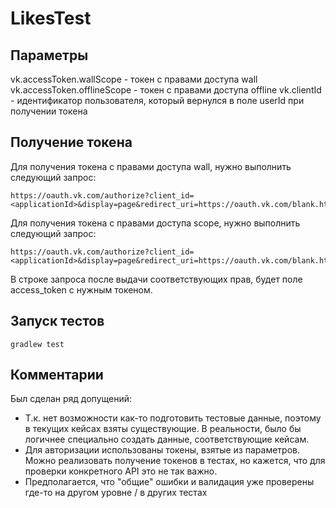# LikesTest

## Параметры

vk.accessToken.wallScope - токен с правами доступа wall
vk.accessToken.offlineScope - токен с правами доступа offline
vk.clientId - идентификатор пользователя, который вернулся в поле userId при получении токена

## Получение токена

Для получения токена с правами доступа wall, нужно выполнить следующий запрос:

    https://oauth.vk.com/authorize?client_id=<applicationId>&display=page&redirect_uri=https://oauth.vk.com/blank.html&scope=wall&response_type=token&v=5.131&state=123456

Для получения токена с правами доступа scope, нужно выполнить следующий запрос:
    
    https://oauth.vk.com/authorize?client_id=<applicationId>&display=page&redirect_uri=https://oauth.vk.com/blank.html&scope=offline&response_type=token&v=5.131&state=123456

В строке запроса после выдачи соответствующих прав, будет поле access_token с нужным токеном.

## Запуск тестов

    gradlew test

## Комментарии

Был сделан ряд допущений:
 - Т.к. нет возможности как-то подготовить тестовые данные, поэтому в текущих кейсах взяты существующие. В реальности, было бы логичнее специально создать данные, соответствующие кейсам.
 - Для авторизации использованы токены, взятые из параметров. Можно реализовать получение токенов в тестах, но кажется, что для проверки конкретного API это не так важно.
 - Предполагается, что "общие" ошибки и валидация уже проверены где-то на другом уровне / в других тестах